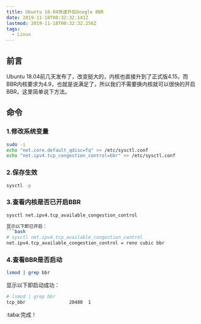 ```yaml
---
title: Ubuntu 18.04快速开启Google BBR
date: 2019-11-18T00:32:32.141Z
lastmod: 2019-11-18T00:32:32.256Z
tags:
  - Linux
---
```

## 前言
Ubuntu 18.04前几天发布了，改变挺大的，内核也直接升到了正式版4.15，而BBR内核要求为4.9，也就是说满足了，所以我们不需要换内核就可以很快的开启BBR，这里简单说下方法。

## 命令

### 1.修改系统变量
```bash
sudo -i
echo "net.core.default_qdisc=fq" >> /etc/sysctl.conf
echo "net.ipv4.tcp_congestion_control=bbr" >> /etc/sysctl.conf
```
### 2.保存生效
```bash
sysctl -p
```
### 3.查看内核是否已开启BBR
```bash
sysctl net.ipv4.tcp_available_congestion_control

显示以下即已开启：
```bash
# sysctl net.ipv4.tcp_available_congestion_control
net.ipv4.tcp_available_congestion_control = reno cubic bbr
```
### 4.查看BBR是否启动
```bash
lsmod | grep bbr
```
显示以下即启动成功：
```bash
# lsmod | grep bbr
tcp_bbr                20480  1
```
:taba:完成！
